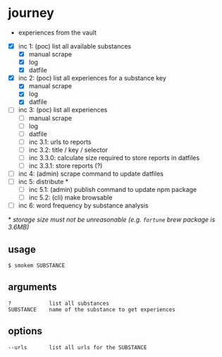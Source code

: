 # journey
- experiences from the vault

- [x] inc 1: (poc) list all available substances
  - [x] manual scrape
  - [x] log
  - [x] datfile
- [x] inc 2: (poc) list all experiences for a substance key
  - [x] manual scrape
  - [x] log
  - [x] datfile
- [ ] inc 3: (poc) list all experiences
  - [ ] manual scrape
  - [ ] log
  - [ ] datfile
  - [ ] inc 3.1: urls to reports
  - [ ] inc 3.2: title / key / selector 
  - [ ] inc 3.3.0: calculate size required to store reports in datfiles
  - [ ] inc 3.3.1: store reports (?)
- [ ] inc 4: (admin) scrape command to update datfiles
- [ ] inc 5: distribute *
  - [ ] inc 5.1: (admin) publish command to update npm package
  - [ ] inc 5.2: (cli) make browsable
- [ ] inc 6: word frequency by substance analysis

\* _storage size must not be unreasonable (e.g. `fortune` brew package is 3.6MB)_

## usage

```
$ smokem SUBSTANCE
```

## arguments
```
?            list all substances
SUBSTANCE    name of the substance to get experiences
```

## options
```
--urls       list all urls for the SUBSTANCE
```
